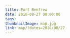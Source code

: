 ```yaml
---
title: Port Renfrew
date: 2018-08-27 00:00:00
tags:
thumbnailImage: map.jpg
link: map/?dates=2018/08/27
---
```

<!-- excerpt -->
